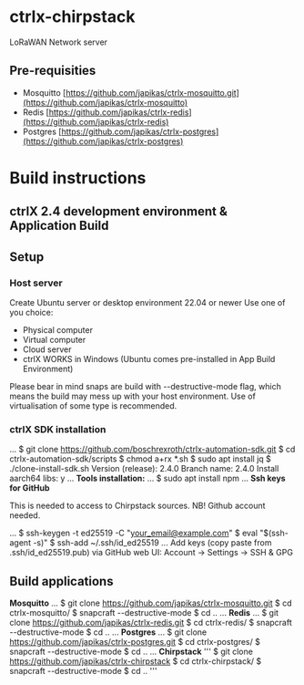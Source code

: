 # ctrlx-chirpstack
LoRaWAN Network server

## Pre-requisities

- Mosquitto [https://github.com/japikas/ctrlx-mosquitto.git](https://github.com/japikas/ctrlx-mosquitto)
- Redis [https://github.com/japikas/ctrlx-redis](https://github.com/japikas/ctrlx-redis)
- Postgres [https://github.com/japikas/ctrlx-postgres](https://github.com/japikas/ctrlx-postgres)

# Build instructions

## ctrlX 2.4 development environment & Application Build

## Setup

### Host server

Create Ubuntu server or desktop environment 22.04 or newer
Use one of you choice:
- Physical computer
- Virtual computer
- Cloud server
- ctrlX WORKS in Windows (Ubuntu comes pre-installed in App Build Environment)

Please bear in mind snaps are build with --destructive-mode flag, which means the build may mess up with your host environment. Use of virtualisation of some type is recommended.

### ctrlX SDK installation
...
$ git clone https://github.com/boschrexroth/ctrlx-automation-sdk.git
$ cd ctrlx-automation-sdk/scripts
$ chmod a+rx *.sh
$ sudo apt install jq
$ ./clone-install-sdk.sh 
    Version (release): 2.4.0
    Branch name:   2.4.0
    Install aarch64 libs: y
...
**Tools installation:**
...
$ sudo apt install npm
...
**Ssh keys for GitHub**

This is needed to access to Chirpstack sources. 
NB! Github account needed.

...
$ ssh-keygen -t ed25519 -C "your_email@example.com"
$ eval "$(ssh-agent -s)"
$ ssh-add ~/.ssh/id_ed25519
...
Add keys (copy paste from .ssh/id_ed25519.pub) via GitHub web UI:  Account -> Settings -> SSH & GPG


## Build applications

**Mosquitto**
...
$ git clone https://github.com/japikas/ctrlx-mosquitto.git
$ cd ctrlx-mosquitto/
$ snapcraft --destructive-mode
$ cd ..
...
**Redis**
...
$ git clone https://github.com/japikas/ctrlx-redis.git
$ cd ctrlx-redis/
$ snapcraft --destructive-mode
$ cd ..
...
**Postgres**
...
$ git clone https://github.com/japikas/ctrlx-postgres.git
$ cd ctrlx-postgres/
$ snapcraft --destructive-mode
$ cd ..
...
**Chirpstack**
'''
$ git clone https://github.com/japikas/ctrlx-chirpstack
$ cd ctrlx-chirpstack/
$ snapcraft --destructive-mode
$ cd ..
'''
